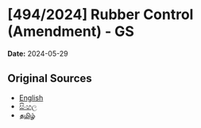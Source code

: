 # [494/2024] Rubber Control (Amendment) - GS

**Date:** 2024-05-29

## Original Sources

- [English](https://documents.gov.lk/view/bills/2024/5/494-2024_E.pdf)
- [සිංහල](https://documents.gov.lk/view/bills/2024/5/494-2024_S.pdf)
- [தமிழ்](https://documents.gov.lk/view/bills/2024/5/494-2024_T.pdf)
